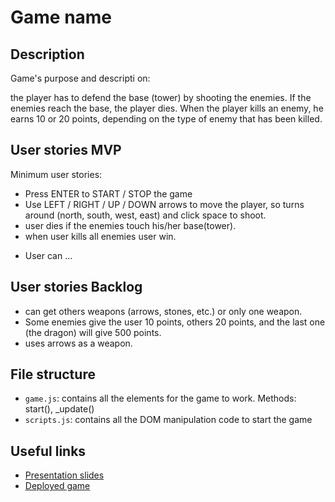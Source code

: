 # Game name

<!-- When you finish, add a nice screenshot of your game -->
<!--[<img src="./img/page.png">]()-->

## Description

Game's purpose and descripti on:

the player has to defend the base (tower) by shooting the enemies.
If the enemies reach the base, the player dies. 
When the player kills an enemy, he earns 10 or 20 points, depending on the type of enemy that has been killed.

## User stories MVP

Minimum user stories:

* Press ENTER to START / STOP the game
* Use LEFT / RIGHT / UP / DOWN arrows to move the player, so turns around (north, south, west, east)  and click space to shoot.
* user dies if the enemies touch his/her base(tower).
* when user kills all enemies user win.

- User can ...

## User stories Backlog

* can get others weapons (arrows, stones, etc.) or only one weapon. 
* Some enemies give the user  10 points, others 20 points, and the last one (the dragon) will give 500 points. 
* uses  arrows as a weapon.


## File structure

- <code>game.js</code>: contains all the elements for the game to work. Methods: start(), \_update()
- <code>scripts.js</code>: contains all the DOM manipulation code to start the game

## Useful links

<!-- When you finish, add these links and commit -->

- [Presentation slides]()
- [Deployed game]()

